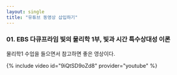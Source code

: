 ```yaml
---
layout: single
title: "유튜브 동영상 삽입하기"
---
```

### 01. EBS 다큐프라임 빛의 물리학 1부, 빛과 시간 특수상대성 이론
물리학1 수업을 들으면서 참고하면 좋은 영상이다.

{% include video id="9iQtSD9oZd8" provider="youtube" %}
